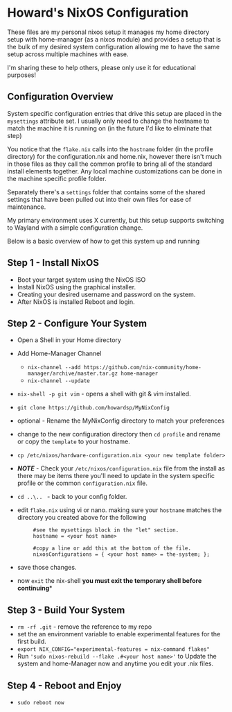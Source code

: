 # Howard's NixOS Configuration

These files are my personal nixos setup it manages my home directory setup with home-manager (as a nixos module) and provides a setup that is the bulk of my desired system configuration allowing me to have the same setup across multiple machines with ease.  

I'm sharing these to help others,  please only use it for educational purposes!

## Configuration Overview

System specific configuration entries that drive this setup are placed 
in the ```mysettings``` attribute set.  I usually only need to change the hostname 
to match the machine it is running on (in the future I'd like to eliminate that step) 

You notice that the ```flake.nix``` calls into the ```hostname``` folder (in the profile directory) for the configuration.nix and home.nix, however there isn't much in those files as they call the common profile to bring all of the standard install elements together.  Any local machine customizations can be done in the machine specific profile folder. 

Separately there's a ```settings``` folder that contains some of the shared settings that have been pulled out into their own files for ease of maintenance. 

My primary environment uses X currently, but this setup supports switching to Wayland with a simple configuration change.

Below is a basic overview of how to get this system up and running

## Step 1 - Install NixOS
  - Boot your target system using the NixOS ISO 
  - Install NixOS using the graphical installer. 
  - Creating your desired username and password on the system. 
  - After NixOS is installed Reboot and login. 

## Step 2 - Configure Your System
  - Open a Shell in your Home directory 
  - Add Home-Manager Channel 
    - ```nix-channel --add https://github.com/nix-community/home-manager/archive/master.tar.gz home-manager```
    - ```nix-channel --update```
  - ```nix-shell -p git vim```  - opens a shell with git & vim installed. 
  - ```git clone https://github.com/howardsp/MyNixConfig```
  - optional - Rename the MyNixConfig directory to match your preferences 
  - change to the new configuration directory then ```cd profile``` and rename or copy the ```template``` to your hostname. 
  - ```cp /etc/nixos/hardware-configuration.nix <your new template folder> ```
  - ***NOTE***  - Check your ```/etc/nixos/configuration.nix``` file from the install as there may be items there you'll need to update in the system specific profile or the common ```configuration.nix``` file.
  - ```cd ..\.. ```  - back to your config folder.
  - edit ```flake.nix``` using vi or nano. making sure your ```hostname``` matches the directory you created above for the following
  
     ```
          #see the mysettings block in the "let" section.  
          hostname = <your host name> 

          #copy a line or add this at the bottom of the file.
          nixosConfigurations = { <your host name> = the-system; };  
    ```
  - save those changes.
  - now ```exit``` the nix-shell **you must exit the temporary shell before continuing***
  
  ## Step 3 - Build Your System
  - ```rm -rf .git```  - remove the reference to my repo 
  - set the an environment variable to enable experimental features for the first build.  
  -  ```export NIX_CONFIG="experimental-features = nix-command flakes"```
 - Run  ```'sudo nixos-rebuild --flake .#<your host name>'``` to Update the system and home-Manager now and anytime you edit your .nix files. 
  
  ## Step 4 - Reboot and Enjoy
  - ```sudo reboot now```  